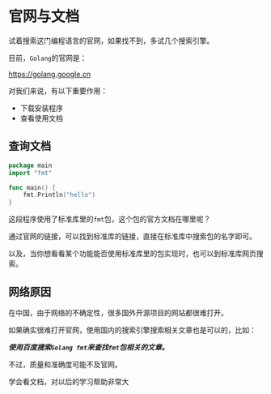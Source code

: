 # 官网与文档

试着搜索这门编程语言的官网，如果找不到，多试几个搜索引擎。

目前，`Golang`的官网是：

<a href="https://golang.google.cn" target="_blank">https://golang.google.cn</a>

对我们来说，有以下重要作用：

- 下载安装程序
- 查看使用文档

## 查询文档

<div class="run"></div>

```go
package main
import "fmt"

func main() {
    fmt.Println("hello")
}
```

这段程序使用了标准库里的`fmt`包，这个包的官方文档在哪里呢？

通过官网的链接，可以找到标准库的链接，直接在标准库中搜索包的名字即可。

以及，当你想看看某个功能能否使用标准库里的包实现时，也可以到标准库网页搜索。

## 网络原因

在中国，由于网络的不确定性，很多国外开源项目的网站都很难打开。

如果确实很难打开官网，使用国内的搜索引擎搜索相关文章也是可以的，比如：

**_使用百度搜索`Golang fmt`来查找`fmt`包相关的文章。_**

不过，质量和准确度可能不及官网。

<div class="banner">学会看文档，对以后的学习帮助非常大</div>
